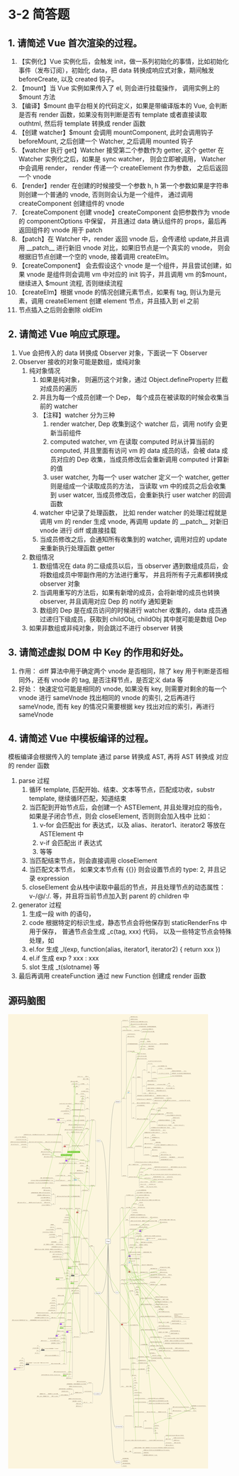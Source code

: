 # 3-2 简答题

## 1. 请简述 Vue 首次渲染的过程。

1. 【实例化】Vue 实例化后，会触发 init，做一系列初始化的事情，比如初始化事件（发布订阅），初始化 data，把 data 转换成响应式对象，期间触发 beforeCreate, 以及 created 钩子。
2. 【mount】当 Vue 实例如果传入了 el, 则会进行挂载操作， 调用实例上的 \$mount 方法
3. 【编译】\$mount 由平台相关的代码定义，如果是带编译版本的 Vue, 会判断是否有 render 函数，如果没有则判断是否有 template 或者直接读取 outhtml, 然后将 template 转换成 render 函数
4. 【创建 watcher】\$mount 会调用 mountComponent, 此时会调用钩子 beforeMount, 之后创建一个 Watcher, 之后调用 mounted 钩子
5. 【watcher 执行 get】Watcher 接受第二个参数作为 getter, 这个 getter 在 Watcher 实例化之后，如果是 sync watcher， 则会立即被调用， Watcher 中会调用 render， render 传递一个 createElement 作为参数， 之后后返回一个 vnode
6. 【render】render 在创建的时候接受一个参数 h, h 第一个参数如果是字符串则创建一个普通的 vnode, 否则则会认为是一个组件， 通过调用 createComponent 创建组件的 vnode
7. 【createComponent 创建 vnode】createComponent 会把参数作为 vnode 的 componentOptions 中保留， 并且通过 data 确认组件的 props，最后再返回组件的 vnode 用于 patch
8. 【patch】在 Watcher 中，render 返回 vnode 后，会传递给 update,并且调用 \_\_patch\_\_ 进行新旧 vnode 对比，如果旧节点是一个真实的 vnode， 则会根据旧节点创建一个空的 vnode, 接着调用 createElm。
9. 【createComponent】 会去假设这个 vnode 是一个组件，并且尝试创建，如果 vnode 是组件则会调用 vm 中对应的 init 钩子，并且调用 vm 的$mount， 继续进入 $mount 流程, 否则继续流程
10. 【createElm】根据 vnode 的情况创建元素节点，如果有 tag, 则认为是元素，调用 createElement 创建 element 节点，并且插入到 el 之前
11. 节点插入之后则会删除 oldElm

## 2. 请简述 Vue 响应式原理。

1. Vue 会把传入的 data 转换成 Observer 对象，下面说一下 Observer
2. Observer 接收的对象可能是数组，或纯对象
   1. 纯对象情况
      1. 如果是纯对象， 则遍历这个对象，通过 Object.defineProperty 拦截对成员的遍历
      2. 并且为每一个成员创建一个 Dep， 每个成员在被读取的时候会收集当前的 watcher
      3. 【注释】watcher 分为三种
         1. render watcher, Dep 收集到这个 watcher 后，调用 notify 会更新当前组件
         2. computed watcher, vm 在读取 computed 时从计算当前的 computed, 并且里面有访问 vm 的 data 成员的话，会被 data 成员对应的 Dep 收集，当成员修改后会重新调用 computed 计算新的值
         3. user watcher, 为每一个 user watcher 定义一个 watcher, getter 则是组成一个读取成员的方法， 当读取 vm 中的成员之后会收集到 user watcer, 当成员修改后，会重新执行 user watcher 的回调函数
      4. watcher 中记录了处理函数， 比如 render watcher 的处理过程就是调用 vm 的 render 生成 vnode, 再调用 update 的 \_\_patch\_\_ 对新旧 vnode 进行 diff 或直接挂载
      5. 当成员修改之后，会通知所有收集到的 watcher, 调用对应的 update 来重新执行处理函数 getter
   2. 数组情况
      1. 数组情况在 data 的二级成员以后，当 observer 遇到数组成员后，会将数组成员中带副作用的方法进行重写， 并且将所有子元素都转换成 observer 对象
      2. 当调用重写的方法后，如果有新增的成员，会将新增的成员也转换 observer, 并且调用对应 Dep 的 notify 通知更新
      3. 数组的 Dep 是在成员访问的时候进行 watcher 收集的，data 成员通过递归下级成员，获取到 childObj, childObj 其中就可能是数组 Dep
   3. 如果非数组或非纯对象，则会跳过不进行 observer 转换

## 3. 请简述虚拟 DOM 中 Key 的作用和好处。

1. 作用： diff 算法中用于确定两个 vnode 是否相同，除了 key 用于判断是否相同外，还有 vnode 的 tag, 是否注释节点，是否定义 data 等
2. 好处： 快速定位可能是相同的 vnode, 如果没有 key, 则需要对剩余的每一个 vnode 进行 sameVnode 找出相同的 vnode 的索引, 之后再进行 sameVnode, 而有 key 的情况只需要根据 key 找出对应的索引，再进行 sameVnode

## 4. 请简述 Vue 中模板编译的过程。

模板编译会根据传入的 template 通过 parse 转换成 AST, 再将 AST 转换成 对应的 render 函数

1. parse 过程
   1. 循环 template, 匹配开始、结束、文本等节点，匹配成功收，substr template, 继续循环匹配，知道结束
   2. 当匹配到开始节点后，会创建一个 ASTElement, 并且处理对应的指令， 如果是子闭合节点，则会 closeElement, 否则则会加入栈中 比如：
      1. v-for 会匹配出 for 表达式，以及 alias、iterator1、iterator2 等放在 ASTElement 中
      2. v-if 会匹配出 if 表达式
      3. 等等
   3. 当匹配结束节点，则会直接调用 closeElement
   4. 当匹配文本节点， 如果文本节点有 \{\{\}\} 则会设置节点的 type: 2, 并且记录 expression
   5. closeElement 会从栈中读取中最后的节点，并且处理节点的动态属性： v-/@/:/. 等，并且将当前节点加入到 parent 的 children 中
2. generator 过程
   1. 生成一段 with 的语句，
   2. code 根据特定的标识生成，静态节点会将他保存到 staticRenderFns 中用于保存， 普通节点会生成 \_c(tag, xxx) 代码， 以及一些特定节点会特殊处理，如
   3. el.for 生成 \_l(exp, function(alias, iterator1, iterator2) { return xxx })
   4. el.if 生成 exp ? xxx : xxx
   5. slot 生成 \_t(slotname) 等
3. 最后再调用 createFunction 通过 new Function 创建成 render 函数

## 源码脑图

![脑图](./notes/Vue.png)

